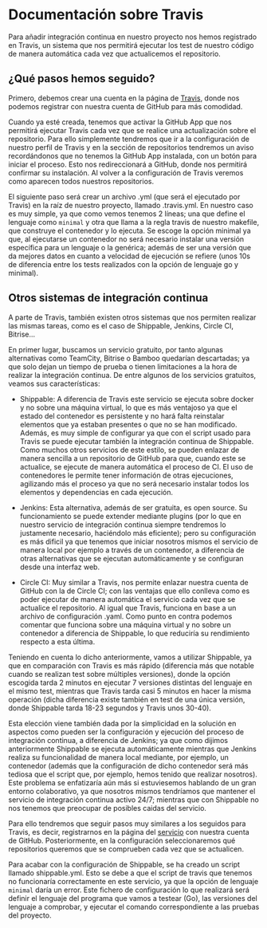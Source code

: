 # Documentación sobre Travis

Para añadir integración continua en nuestro proyecto nos hemos registrado en Travis, un sistema que nos permitirá ejecutar los test de nuestro código de manera automática cada vez que actualicemos el repositorio.

## ¿Qué pasos hemos seguido?

Primero, debemos crear una cuenta en la página de [Travis](https://travis-ci.com/), donde nos podemos registrar con nuestra cuenta de GitHub para más comodidad.

Cuando ya esté creada, tenemos que activar la GitHub App que nos permitirá ejecutar Travis cada vez que se realice una actualización sobre el repositorio. Para ello simplemente tendremos que ir a la configuración de nuestro perfil de Travis y en la sección de repositorios tendremos un aviso recordándonos que no tenemos la GitHub App instalada, con un botón para iniciar el proceso. Esto nos redireccionará a GitHub, donde nos permitirá confirmar su instalación. Al volver a la configuración de Travis veremos como aparecen todos nuestros repositorios.

El siguiente paso será crear un archivo .yml (que será el ejecutado por Travis) en la raíz de nuestro proyecto, llamado .travis.yml. En nuestro caso es muy simple, ya que como vemos tenemos 2 líneas; una que define el lenguaje como `minimal` y otra que llama a la regla travis de nuestro makefile, que construye el contenedor y lo ejecuta. Se escoge la opción minimal ya que, al ejecutarse un contenedor no será necesario instalar una versión específica para un lenguaje o la genérica; además de ser una versión que da mejores datos en cuanto a velocidad de ejecución se refiere (unos 10s de diferencia entre los tests realizados con la opción de lenguaje go y minimal).

## Otros sistemas de integración continua

A parte de Travis, también existen otros sistemas que nos permiten realizar las mismas tareas, como es el caso de Shippable, Jenkins, Circle CI, Bitrise...

En primer lugar, buscamos un servicio gratuito, por tanto algunas alternativas como TeamCity, Bitrise o Bamboo quedarían descartadas; ya que solo dejan un tiempo de prueba o tienen limitaciones a la hora de realizar la integración continua. De entre algunos de los servicios gratuitos, veamos sus características:

- Shippable: A diferencia de Travis este servicio se ejecuta sobre docker y no sobre una máquina virtual, lo que es más ventajoso ya que el estado del contenedor es persistente y no hará falta reinstalar elementos que ya estaban presentes o que no se han modificado. Además, es muy simple de configurar ya que con el script usado para Travis se puede ejecutar también la integración continua de Shippable. Como muchos otros servicios de este estilo, se pueden enlazar de manera sencilla a un repositorio de GitHub para que, cuando este se actualice, se ejecute de manera automática el proceso de CI. El uso de contenedores le permite tener información de otras ejecuciones, agilizando más el proceso ya que no será necesario instalar todos los elementos y dependencias en cada ejecución.

- Jenkins: Esta alternativa, además de ser gratuita, es open source. Su funcionamiento se puede extender mediante plugins (por lo que en nuestro servicio de integración continua siempre tendremos lo justamente necesario, haciéndolo más eficiente); pero su configuración es más dificil ya que tenemos que iniciar nosotros mismos el servicio de manera local por ejemplo a través de un contenedor, a diferencia de otras alternativas que se ejecutan automáticamente y se configuran desde una interfaz web.

- Circle CI: Muy similar a Travis, nos permite enlazar nuestra cuenta de GitHub con la de Circle CI; con las ventajas que ello conlleva como es poder ejecutar de manera automática el servicio cada vez que se actualice el repositorio. Al igual que Travis, funciona en base a un archivo de configuración .yaml. Como punto en contra podemos comentar que funciona sobre una máquina virtual y no sobre un contenedor a diferencia de Shippable, lo que reduciría su rendimiento respecto a esta última.

Teniendo en cuenta lo dicho anteriormente, vamos a utilizar Shippable, ya que en comparación con Travis es más rápido (diferencia más que notable cuando se realizan test sobre múltiples versiones), donde la opción escogida tarda 2 minutos en ejecutar 7 versiones distintas del lenguaje en el mismo test, mientras que Travis tarda casi 5 minutos en hacer la misma operación (dicha diferencia existe también en test de una única versión, donde Shippable tarda 18-23 segundos y Travis unos 30-40).

Esta elección viene también dada por la simplicidad en la solución en aspectos como pueden ser la configuración y ejecución del proceso de integración continua, a diferencia de Jenkins; ya que como dijimos anteriormente Shippable se ejecuta automáticamente mientras que Jenkins realiza su funcionalidad de manera local mediante, por ejemplo, un contenedor (además que la configuración de dicho contenedor será más tediosa que el script que, por ejemplo, hemos tenido que realizar nosotros). Este problema se enfatizaría aún más si estuviesemos hablando de un gran entorno colaborativo, ya que nosotros mismos tendríamos que mantener el servicio de integración continua activo 24/7; mientras que con Shippable no nos tenemos que preocupar de posibles caidas del servicio.

Para ello tendremos que seguir pasos muy similares a los seguidos para Travis, es decir, registrarnos en la página del [servicio](https://shippable.com) con nuestra cuenta de GitHub. Posteriormente, en la configuración seleccionaremos qué repositorios queremos que se comprueben cada vez que se actualicen.

Para acabar con la configuración de Shippable, se ha creado un script llamado shippable.yml. Esto se debe a que el script de travis que tenemos no funcionaría correctamente en este servicio, ya que la opción de lenguaje `minimal` daría un error. Este fichero de configuración lo que realizará será definir el lenguaje del programa que vamos a testear (Go), las versiones del lenguaje a comprobar, y ejecutar el comando correspondiente a las pruebas del proyecto.
